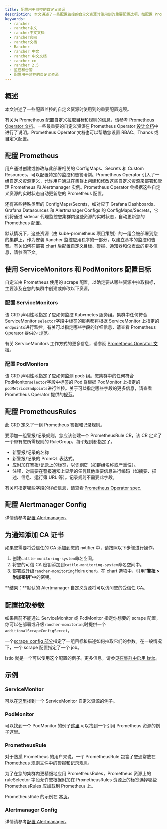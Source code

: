 ```yaml
---
title: 配置用于监控的自定义资源
description: 本文讲述了一些配置监控的自定义资源时使用到的重要配置选项，如配置 Prometheus、为通知添加 CA 证书和配置拉取参数，并且提供了示例代码。
keywords:
  - rancher
  - rancher中文
  - rancher中文文档
  - rancher官网
  - rancher文档
  - Rancher
  - rancher 中文
  - rancher 中文文档
  - rancher cn
  - rancher 2.5
  - 监控和告警
  - 配置用于监控的自定义资源
---
```


## 概述

本文讲述了一些配置监控的自定义资源时使用到的重要配置选项。

有关为 Prometheus 配置自定义拉取目标和规则的信息，请参考 [Prometheus Operator 文档](https://github.com/prometheus-operator/prometheus-operator)。一些最重要的自定义资源在 Prometheus Operator [设计文档](https://github.com/prometheus-operator/prometheus-operator/blob/master/Documentation/design.md)中进行了说明。Prometheus Operator 文档也可以帮助您设置 RBAC、Thanos 或自定义配置。

## 配置 Prometheus

用户通过创建或修改与此部署相关的 ConfigMaps、Secrets 和 Custom Resources，可以配置特定的监控和告警用例。Prometheus Operator 引入了一组自定义资源定义，允许用户通过在集群上创建和修改这些自定义资源来部署和管理 Prometheus 和 Alertmanager 实例。Prometheus Operator 会根据这些自定义资源的实时状态自动更新您的 Prometheus 配置。

还有某些特殊类型的 ConfigMaps/Secrets，如对应于 Grafana Dashboards、Grafana Datasources 和 Alertmanager Configs 的 ConfigMaps/Secrets，它们将通过 sidecar 代理监控您集群内这些资源的实时状态，自动更新您的 Prometheus 配置。

默认情况下，这些资源（由 kube-prometheus 项目策划）的一组会被部署到您的集群上，作为安装 Rancher 监控应用程序的一部分，以建立基本的监控和告警。有关如何在部署 chart 后配置自定义目标、警报、通知器和仪表盘的更多信息，请参阅下文。

## 使用 ServiceMonitors 和 PodMonitors 配置目标

自定义由 Prometheus 使用的 scrape 配置，以确定要从哪些资源中拉取指标，主要涉及在您的集群中创建或修改以下资源。

### 配置 ServiceMonitors

该 CRD 声明性地指定了应如何监控 Kubernetes 服务组。集群中任何符合 ServiceMonitor `selector`字段中标签的服务都将根据 ServiceMonitor 上指定的`endpoints`进行监控。有关可以指定哪些字段的详细信息，请查看 Prometheus Operator 提供的 [规范](https://github.com/prometheus-operator/prometheus-operator/blob/master/Documentation/api.md#servicemonitor)。

有关 ServiceMonitors 工作方式的更多信息，请参阅 [Prometheus Operator 文档](https://github.com/prometheus-operator/prometheus-operator/blob/master/Documentation/user-guides/running-exporters.md)。

### 配置 PodMonitors

该 CRD 声明性地指定了应如何监测 pods 组。您集群中的任何符合 PodMonitor`selector`字段中标签的 Pod 将根据 PodMonitor 上指定的`podMetricsEndpoints`进行监控。关于可以指定哪些字段的更多信息，请查看 Prometheus Operator 提供的[规范](https://github.com/prometheus-operator/prometheus-operator/blob/master/Documentation/api.md#podmonitorspec)。

## 配置 PrometheusRules

此 CRD 定义了一组 Prometheus 警报和记录规则。

要添加一组警报/记录规则，您应该创建一个 PrometheusRule CR，该 CR 定义了一个带有您所需规则的 RuleGroup，每个规则都指定了。

- 新警报/记录的名称
- 新警报/记录的 PromQL 表达式。
- 应附加在警报/记录上的标签，以识别它（如群组名称或严重性）。
- 注释，对需要在警报通知上显示的任何其他重要信息进行编码（如摘要、描述、信息、运行簿 URL 等）。记录规则不需要此字段。

有关可指定哪些字段的详细信息，请查看 [Prometheus Operator spec.](https://github.com/prometheus-operator/prometheus-operator/blob/master/Documentation/api.md#prometheusrulespec)

## 配置 Alertmanager Config

详情请参考[配置 Alertmanager](/docs/rancher2.5/monitoring-alerting/configuration/alert-manager/_index)。

## 为通知添加 CA 证书

如果您需要将受信任的 CA 添加到您的 notifier 中，请按照以下步骤进行操作。

1. 创建`cattle-monitoring-system`命名空间。
1. 将您的可信 CA 密钥添加到`cattle-monitoring-system`命名空间中。
1. 部署或升级`rancher-monitoring`Helm chart。在 chart 选项中，引用“**警报 > 附加密钥**”中的密钥。

**结果：**默认的 Alertmanager 自定义资源将可以访问您的受信任 CA。

## 配置拉取参数

如果目前不能通过 ServiceMonitor 或 PodMonitor 指定你想要的 scrape 配置，你可以在部署或升级`rancher-monitoring`时提供一个`additionalScrapeConfigSecret`。

一个[scrape_config 部分](https://prometheus.io/docs/prometheus/latest/configuration/configuration/#scrape_config)指定了一组目标和描述如何拉取它们的参数。在一般情况下，一个 scrape 配置指定了一个 job。

Istio 就是一个可以使用这个配置的例子。更多信息，请参见[在集群中启用 Istio](/docs/rancher2.5/istio/setup/enable-istio-in-cluster/_index)。

## 示例

### ServiceMonitor

可以在[这里](https://github.com/prometheus-operator/prometheus-operator/blob/master/example/prometheus-operator-crd/monitoring.coreos.com_servicemonitors.yaml)找到一个 ServiceMonitor 自定义资源的例子。

### PodMonitor

可以找到一个 PodMonitor 的例子[这里](https://github.com/prometheus-operator/prometheus-operator/blob/master/example/user-guides/getting-started/example-app-pod-monitor.yaml) 可以找到一个引用 Prometheus 资源的例子[这里](https://github.com/prometheus-operator/prometheus-operator/blob/master/example/user-guides/getting-started/prometheus-pod-monitor.yaml)。

### PrometheusRule

对于熟悉 Prometheus 的用户来说，一个 PrometheusRule 包含了您通常放在 [Prometheus 规则文件](https://prometheus.io/docs/prometheus/latest/configuration/recording_rules/)中的警报和记录规则。

为了在您的集群内更精细地应用 PrometheusRules，Prometheus 资源上的 ruleSelector 字段允许您根据附加在 PrometheusRules 资源上的标签选择哪些 PrometheusRules 应加载到 Prometheus 上。

PrometheusRule 的示例在 [本页](https://github.com/prometheus-operator/prometheus-operator/blob/master/Documentation/user-guides/alerting.md)。

### Alertmanager Config

详情请参考[配置 Alertmanager](/docs/rancher2.5/monitoring-alerting/configuration/alert-manager/_index)。
